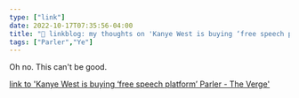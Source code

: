 ```yaml
---
type: ["link"]
date: 2022-10-17T07:35:56-04:00
title: "🔗 linkblog: my thoughts on 'Kanye West is buying ‘free speech platform’ Parler - The Verge'"
tags: ["Parler","Ye"]
---
```

Oh no. This can't be good.
 

[link to 'Kanye West is buying ‘free speech platform’ Parler - The Verge'](https://www.theverge.com/2022/10/17/23408443/kanye-west-ye-parler-free-speech-social-media-platform)
